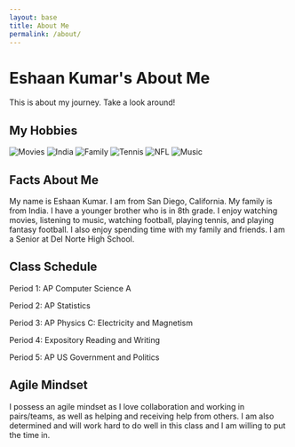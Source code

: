```yaml
---
layout: base
title: About Me
permalink: /about/
---
```


# Eshaan Kumar's About Me
This is about my journey. Take a look around!

## My Hobbies
<img src="{{site.baseurl}}/images/movies.jpg" alt="Movies">
<img src="{{site.baseurl}}/images/india.png" alt="India">
<img src="{{site.baseurl}}/images/family.jpg" alt="Family">
<img src="{{site.baseurl}}/images/tennis.jpg" alt="Tennis">
<img src="{{site.baseurl}}/images/nfl.jpg" alt="NFL">
<img src="{{site.baseurl}}/images/music.png" alt="Music">



## Facts About Me
My name is Eshaan Kumar. I am from San Diego, California. My family is from India. I have a younger brother who is in 8th grade. I enjoy watching movies, listening to music, watching football, playing tennis, and playing fantasy football. I also enjoy spending time with my family and friends. I am a Senior at Del Norte High School.

## Class Schedule
Period 1: AP Computer Science A

Period 2: AP Statistics

Period 3: AP Physics C: Electricity and Magnetism

Period 4: Expository Reading and Writing

Period 5: AP US Government and Politics

## Agile Mindset
I possess an agile mindset as I love collaboration and working in pairs/teams, as well as helping and receiving help from others. I am also determined and will work hard to do well in this class and I am willing to put the time in.

